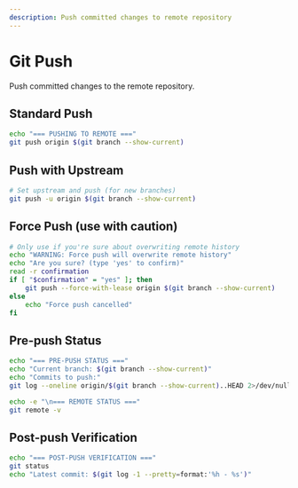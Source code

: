 ```yaml
---
description: Push committed changes to remote repository
---
```


# Git Push

Push committed changes to the remote repository.

## Standard Push
```bash
echo "=== PUSHING TO REMOTE ==="
git push origin $(git branch --show-current)
```

## Push with Upstream
```bash
# Set upstream and push (for new branches)
git push -u origin $(git branch --show-current)
```

## Force Push (use with caution)
```bash
# Only use if you're sure about overwriting remote history
echo "WARNING: Force push will overwrite remote history"
echo "Are you sure? (type 'yes' to confirm)"
read -r confirmation
if [ "$confirmation" = "yes" ]; then
    git push --force-with-lease origin $(git branch --show-current)
else
    echo "Force push cancelled"
fi
```

## Pre-push Status
```bash
echo "=== PRE-PUSH STATUS ==="
echo "Current branch: $(git branch --show-current)"
echo "Commits to push:"
git log --oneline origin/$(git branch --show-current)..HEAD 2>/dev/null || git log --oneline -5

echo -e "\n=== REMOTE STATUS ==="
git remote -v
```

## Post-push Verification
```bash
echo "=== POST-PUSH VERIFICATION ==="
git status
echo "Latest commit: $(git log -1 --pretty=format:'%h - %s')"
```